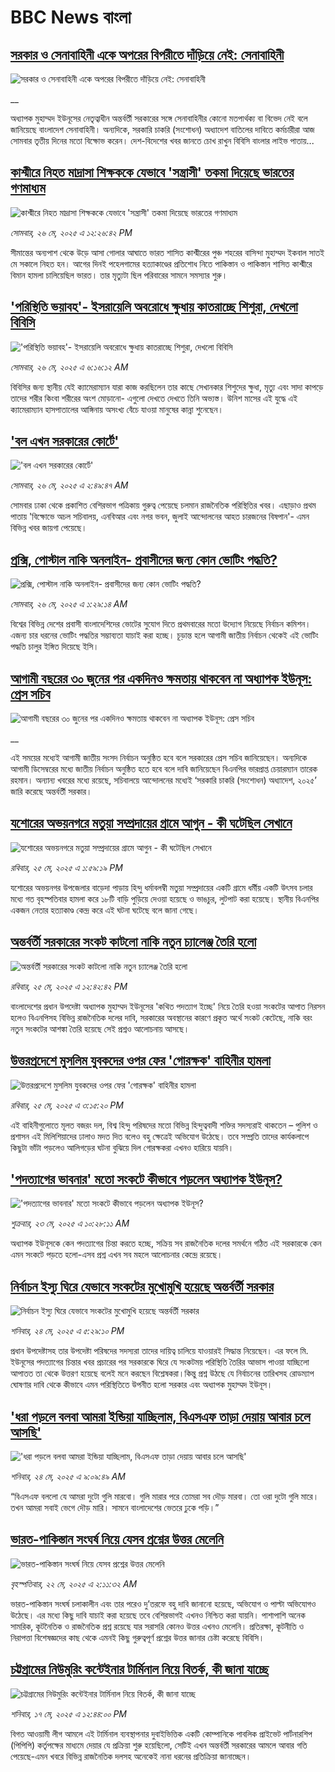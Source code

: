 # BBC News বাংলা## [সরকার ও সেনাবাহিনী একে অপরের বিপরীতে দাঁড়িয়ে নেই: সেনাবাহিনী](https://www.bbc.co.uk/bengali/live/c9vg7j4wxpwt?at_campaign=githubrss)![সরকার ও সেনাবাহিনী একে অপরের বিপরীতে দাঁড়িয়ে নেই: সেনাবাহিনী](https://ichef.bbci.co.uk/ace/standard/240/cpsprodpb/79d3/live/4e4537a0-3a27-11f0-8519-3b5a01ebe413.jpg)__অধ্যাপক মুহাম্মদ ইউনূসের নেতৃত্বাধীন অন্তর্বর্তী সরকারের সঙ্গে সেনাবাহিনীর কোনো মতপার্থক্য বা বিভেদ নেই বলে জানিয়েছে বাংলাদেশ সেনাবাহিনী। অন্যদিকে, সরকারি চাকরি (সংশোধন) অধ্যাদেশ  বাতিলের দাবিতে কর্মচারীরা আজ সোমবার তৃতীয় দিনের মতো বিক্ষোভ করেন। দেশ-বিদেশের খবর জানতে চোখ রাখুন বিবিসি বাংলার লাইভ পাতায়...## [কাশ্মীরে নিহত মাদ্রাসা শিক্ষককে যেভাবে  'সন্ত্রাসী' তকমা দিয়েছে ভারতের গণমাধ্যম ](https://www.bbc.com/bengali/articles/cvg7q569xgno?at_campaign=githubrss)![কাশ্মীরে নিহত মাদ্রাসা শিক্ষককে যেভাবে  'সন্ত্রাসী' তকমা দিয়েছে ভারতের গণমাধ্যম ](https://ichef.bbci.co.uk/ace/standard/240/cpsprodpb/c7d4/live/a1c4feb0-3a1d-11f0-8519-3b5a01ebe413.jpg)_সোমবার, ২৬ মে, ২০২৫ এ ১২:২৬:৪২ PM_সীমান্তের অন্যপাশ থেকে উড়ে আসা গোলার আঘাতে ভারত শাসিত কাশ্মীরের পুঞ্চ শহরের বাসিন্দা মুহাম্মদ ইকবাল সাতই মে সকালে নিহত হন। আগের দিনই পহেলগামের হত্যাকাণ্ডের প্রতিশোধ নিতে পাকিস্তান ও পাকিস্তান শাসিত কাশ্মীরে বিমান হামলা চালিয়েছিল ভারত। তার মৃত্যুটা ছিল পরিবারের সামনে সমস্যার শুরু।## ['পরিস্থিতি ভয়াবহ'- ইসরায়েলি অবরোধে ক্ষুধায় কাতরাচ্ছে শিশুরা, দেখলো বিবিসি](https://www.bbc.com/bengali/articles/ce9vrdyndmxo?at_campaign=githubrss)!['পরিস্থিতি ভয়াবহ'- ইসরায়েলি অবরোধে ক্ষুধায় কাতরাচ্ছে শিশুরা, দেখলো বিবিসি](https://ichef.bbci.co.uk/ace/standard/240/cpsprodpb/f5b8/live/bbbb45d0-39e2-11f0-8947-7d6241f9fce9.jpg)_সোমবার, ২৬ মে, ২০২৫ এ ৬:১৬:১২ AM_বিবিসির জন্য স্থানীয় যেই ক্যামেরাম্যান যারা কাজ করছিলেন তার কাছে সেখানকার শিশুদের ক্ষুধা, মৃত্যু এবং সাদা কাপড়ে তাদের শরীর কিংবা শরীরের অংশ মোড়ানো- এগুলো দেখতে দেখতে তিনি অভ্যস্ত। উনিশ মাসের এই যুদ্ধে এই  ক্যামেরাম্যান হাসপাতালের আঙ্গিনায় অসংখ্য বেঁচে যাওয়া মানুষের কান্না শুনেছেন।## ['বল এখন সরকারের কোর্টে'](https://www.bbc.com/bengali/articles/c5yk88756k8o?at_campaign=githubrss)!['বল এখন সরকারের কোর্টে'](https://ichef.bbci.co.uk/ace/standard/240/cpsprodpb/24bb/live/a7d5bd80-39d7-11f0-a70c-1951e594589b.jpg)_সোমবার, ২৬ মে, ২০২৫ এ ২:৪৯:৪৭ AM_সোমবার ঢাকা থেকে প্রকাশিত বেশিরভাগ পত্রিকায় গুরুত্ব পেয়েছে চলমান রাজনৈতিক পরিস্থিতির খবর। এছাড়াও প্রথম পাতায় 'বিক্ষোভে অচল সচিবালয়,  এনবিআর এবং নগর ভবন, জুলাই আন্দোলনের আহত চারজনের বিষপান'- এমন বিভিন্ন খবর জায়গা পেয়েছে।## [প্রক্সি, পোস্টাল নাকি অনলাইন- প্রবাসীদের জন্য কোন ভোটিং পদ্ধতি?](https://www.bbc.com/bengali/articles/c20xv0pye9jo?at_campaign=githubrss)![প্রক্সি, পোস্টাল নাকি অনলাইন- প্রবাসীদের জন্য কোন ভোটিং পদ্ধতি?](https://ichef.bbci.co.uk/ace/standard/240/cpsprodpb/460e/live/b3d1eec0-2a77-11f0-92d6-5f110052684a.jpg)_সোমবার, ২৬ মে, ২০২৫ এ ১:২৯:১৪ AM_বিশ্বের বিভিন্ন দেশের প্রবাসী বাংলাদেশিদের ভোটের সুযোগ দিতে প্রথমবারের মতো উদ্যোগ নিয়েছে নির্বাচন কমিশন। এজন্য চার ধরনের ভোটিং পদ্ধতির সম্ভাব্যতা যাচাই করা হচ্ছে। চূড়ান্ত হলে আগামী জাতীয় নির্বাচন থেকেই এই ভোটিং পদ্ধতি চালুর ইঙ্গিত দিয়েছে ইসি।## [আগামী বছরের ৩০ জুনের পর একদিনও ক্ষমতায় থাকবেন না অধ্যাপক ইউনূস: প্রেস সচিব](https://www.bbc.co.uk/bengali/live/cp8yz8z6dzrt?at_campaign=githubrss)![আগামী বছরের ৩০ জুনের পর একদিনও ক্ষমতায় থাকবেন না অধ্যাপক ইউনূস: প্রেস সচিব](https://ichef.bbci.co.uk/ace/standard/240/cpsprodpb/f607/live/e53b91e0-3987-11f0-8947-7d6241f9fce9.jpg)__এই সময়ের মধ্যেই আগামী জাতীয় সংসদ নির্বাচন অনুষ্ঠিত হবে বলে সরকারের প্রেস সচিব জানিয়েছেন। অন্যদিকে আগামী ডিসেম্বরের মধ্যে জাতীয় নির্বাচন অনুষ্ঠিত হতে হবে বলে দাবি জানিয়েছেন বিএনপির ভারপ্রাপ্ত চেয়ারম্যান তারেক রহমান। অন্যান্য খবরের মধ্যে রয়েছে, সচিবালয়ে আন্দোলনের মধ্যেই ‘সরকারি চাকরি (সংশোধন) অধ্যাদেশ, ২০২৫’ জারি করেছে অন্তর্বর্তী সরকার।## [যশোরের অভয়নগরে মতুয়া সম্প্রদায়ের গ্রামে আগুন - কী ঘটেছিল সেখানে](https://www.bbc.com/bengali/articles/cvg73ge8522o?at_campaign=githubrss)![যশোরের অভয়নগরে মতুয়া সম্প্রদায়ের গ্রামে আগুন - কী ঘটেছিল সেখানে](https://ichef.bbci.co.uk/ace/standard/240/cpsprodpb/caf6/live/ef2502c0-395c-11f0-8519-3b5a01ebe413.jpg)_রবিবার, ২৫ মে, ২০২৫ এ ১:৫৯:১৯ PM_যশোরের অভয়নগর উপজেলার বাড়েদা পাড়ায় হিন্দু ধর্মাবলম্বী মতুয়া সম্প্রদায়ের একটি গ্রামে ধর্মীয় একটি উৎসব চলার মধ্যে গত বৃহস্পতিবার হামলা করে ১৮টি বাড়ি পুড়িয়ে দেওয়া হয়েছে ও ভাঙচুর, লুটপাট করা হয়েছে। স্থানীয় বিএনপির একজন নেতার হত্যাকাণ্ড কেন্দ্র করে এই ঘটনা ঘটেছে বলে জানা গেছে।## [অন্তর্বর্তী সরকারের সংকট কাটলো নাকি নতুন চ্যালেঞ্জ তৈরি হলো](https://www.bbc.com/bengali/articles/cje7d0x51y7o?at_campaign=githubrss)![অন্তর্বর্তী সরকারের সংকট কাটলো নাকি নতুন চ্যালেঞ্জ তৈরি হলো](https://ichef.bbci.co.uk/ace/standard/240/cpsprodpb/e2a7/live/ab064c20-3957-11f0-8519-3b5a01ebe413.jpg)_রবিবার, ২৫ মে, ২০২৫ এ ১২:৪২:৪২ PM_বাংলাদেশের প্রধান উপদেষ্টা অধ্যাপক মুহাম্মদ ইউনূসের 'কথিত পদত্যাগ ইচ্ছে' নিয়ে তৈরি হওয়া সংকটের আপাত নিরসন হলেও বিএনপিসহ বিভিন্ন রাজনৈতিক দলের দাবি, সরকারের অবস্থানের কারণে প্রকৃত অর্থে সংকট কেটেছে, নাকি বরং নতুন সংকটের আশঙ্কা তৈরি হয়েছে সেই প্রশ্নও আলোচনায় আসছে।## [উত্তরপ্রদেশে মুসলিম যুবকদের ওপর ফের 'গোরক্ষক' বাহিনীর হামলা](https://www.bbc.com/bengali/articles/cp3nqw9dd62o?at_campaign=githubrss)![উত্তরপ্রদেশে মুসলিম যুবকদের ওপর ফের 'গোরক্ষক' বাহিনীর হামলা](https://ichef.bbci.co.uk/ace/standard/240/cpsprodpb/4a6c/live/8361b900-3972-11f0-96c3-cf669419a2b0.jpg)_রবিবার, ২৫ মে, ২০২৫ এ ৩:১৫:২০ PM_এই বাহিনীগুলোতে মূলত বজরং দল, বিশ্ব হিন্দু পরিষদের মতো বিভিন্ন হিন্দুত্ববাদী শক্তির সদস্যরাই থাকতেন – পুলিশ ও প্রশাসন এই মিলিশিয়াদের ঢালাও মদত দিত বলেও বহু ক্ষেত্রেই অভিযোগ উঠেছে। তবে সম্প্রতি তাদের কার্যকলাপে কিছুটা ভাঁটা পড়লেও আলিগড়ের ঘটনা বুঝিয়ে দিল গোরক্ষকরা এখনও হারিয়ে যায়নি।## ['পদত্যাগের ভাবনার' মতো সংকটে কীভাবে পড়লেন অধ্যাপক ইউনূস?](https://www.bbc.com/bengali/articles/c9dqgz316d9o?at_campaign=githubrss)!['পদত্যাগের ভাবনার' মতো সংকটে কীভাবে পড়লেন অধ্যাপক ইউনূস?](https://ichef.bbci.co.uk/ace/standard/240/cpsprodpb/e7ee/live/9da0f250-37be-11f0-9e4d-b7a43daeff47.jpg)_শুক্রবার, ২৩ মে, ২০২৫ এ ১০:২৮:১১ AM_অধ্যাপক ইউনূসকে কেন পদত্যাগের চিন্তা করতে হচ্ছে, সক্রিয় সব রাজনৈতিক দলের সমর্থনে গঠিত এই সরকারকে কেন এমন সংকটে পড়তে হলো-এসব প্রশ্ন এখন সব মহলে আলোচনার কেন্দ্রে রয়েছে।## [নির্বাচন ইস্যু ঘিরে যেভাবে সংকটের মুখোমুখি হয়েছে অন্তর্বর্তী সরকার](https://www.bbc.com/bengali/articles/cj09y11l2gyo?at_campaign=githubrss)![নির্বাচন ইস্যু ঘিরে যেভাবে সংকটের মুখোমুখি হয়েছে অন্তর্বর্তী সরকার](https://ichef.bbci.co.uk/ace/standard/240/cpsprodpb/c701/live/c3dece30-38cf-11f0-86eb-67e07d5f6e2c.jpg)_শনিবার, ২৪ মে, ২০২৫ এ ৫:২৯:১০ PM_প্রধান উপদেষ্টাসহ তার উপদেষ্টা পরিষদের সদস্যরা তাদের দায়িত্ব চালিয়ে যাওয়ারই সিদ্ধান্ত নিয়েছেন। এর ফলে মি. ইউনূসের পদত্যাগের চিন্তার খবর প্রচারের পর সরকারকে ঘিরে যে সংকটময় পরিস্থিতি তৈরির আভাস পাওয়া যাচ্ছিলো আপাতত তা থেকে উত্তরণ হয়েছে বলেই মনে করছেন বিশ্লেষকরা।কিন্তু প্রশ্ন উঠছে যে নির্বাচনের তারিখসহ রোডম্যাপ ঘোষণার দাবি থেকে কীভাবে এমন পরিস্থিতিতে উপনীত হলো সরকার এবং অধ্যাপক মুহাম্মদ ইউনূস।## ['ধরা পড়লে বলবা আমরা ইন্ডিয়া যাচ্ছিলাম, বিএসএফ তাড়া দেয়ায় আবার চলে আসছি' ](https://www.bbc.com/bengali/articles/c0ln4k47nr7o?at_campaign=githubrss)!['ধরা পড়লে বলবা আমরা ইন্ডিয়া যাচ্ছিলাম, বিএসএফ তাড়া দেয়ায় আবার চলে আসছি' ](https://ichef.bbci.co.uk/ace/standard/240/cpsprodpb/8a61/live/6e7d7e30-371e-11f0-ac92-89dea08e172c.jpg)_শনিবার, ২৪ মে, ২০২৫ এ ৯:০৯:৪৯ AM_“বিএসএফ বললো যে আমরা দুটো গুলি মারবো। গুলি মারার পরে তোমরা সব দৌড় মারবা। তো ওরা দুটো গুলি মারে। তখন আমরা সবাই ভেগে দৌড় মারি। সামনে বাংলাদেশের ভেতরে ঢুকে পড়ি।”## [ভারত-পাকিস্তান সংঘর্ষ নিয়ে যেসব প্রশ্নের উত্তর মেলেনি](https://www.bbc.com/bengali/articles/c20qq2djlj6o?at_campaign=githubrss)![ভারত-পাকিস্তান সংঘর্ষ নিয়ে যেসব প্রশ্নের উত্তর মেলেনি](https://ichef.bbci.co.uk/ace/standard/240/cpsprodpb/d26a/live/05f8b2c0-3625-11f0-8947-7d6241f9fce9.jpg)_বৃহস্পতিবার, ২২ মে, ২০২৫ এ ২:১১:৩২ AM_ভারত-পাকিস্তান সংঘর্ষ চলাকালীন এবং তার পরেও দু’তরফে বহু দাবি জানানো হয়েছে, অভিযোগ ও পাল্টা অভিযোগও উঠেছে। এর মধ্যে কিছু দাবি যাচাই করা হয়েছে তবে বেশিরভাগই এখনও নিশ্চিত করা যায়নি। পাশাপাশি অনেক সামরিক, কূটনৈতিক ও রাজনৈতিক প্রশ্ন রয়েছে যার সরাসরি কোনও উত্তর এখনও মেলেনি।
প্রতিরক্ষা, কূটনীতি ও নিরাপত্তা বিশেষজ্ঞদের কাছ থেকে এমনই কিছু গুরুত্বপূর্ণ প্রশ্নের উত্তর জানার চেষ্টা করেছে বিবিসি।## [চট্টগ্রামের নিউমুরিং কন্টেইনার টার্মিনাল নিয়ে বিতর্ক, কী জানা যাচ্ছে](https://www.bbc.com/bengali/articles/cx2egxgwnzeo?at_campaign=githubrss)![চট্টগ্রামের নিউমুরিং কন্টেইনার টার্মিনাল নিয়ে বিতর্ক, কী জানা যাচ্ছে](https://ichef.bbci.co.uk/ace/standard/240/cpsprodpb/5d2b/live/9b0af4a0-331d-11f0-82a7-d1bd7e2ec5c3.jpg)_শনিবার, ১৭ মে, ২০২৫ এ ১২:৪৪:০০ PM_বিগত আওয়ামী লীগ আমলে এই টার্মিনাল ব্যবস্থাপনার দুবাইভিত্তিক একটি কোম্পানিকে পাবলিক প্রাইভেট পার্টনারশিপ (পিপিপি) কর্তৃপক্ষের মাধ্যমে দেয়ার যে প্রক্রিয়া শুরু হয়েছিলো, সেটিই এখন অন্তর্বর্তী সরকারের আমলে আবার গতি পেয়েছে-এমন খবরে বিভিন্ন রাজনৈতিক দলসহ অনেকেই নানা ধরনের প্রতিক্রিয়া জানাচ্ছেন।